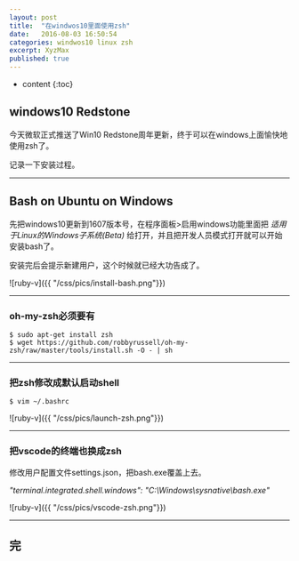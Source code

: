 ```yaml
---
layout: post
title:  "在windwos10里面使用zsh"
date:   2016-08-03 16:50:54
categories: windwos10 linux zsh
excerpt: XyzMax
published: true
---
```


* content
{:toc}

## windows10 Redstone


今天微软正式推送了Win10 Redstone周年更新，终于可以在windows上面愉快地使用zsh了。

记录一下安装过程。

----


## Bash on Ubuntu on Windows

先把windows10更新到1607版本号，在程序面板>启用windows功能里面把 *适用于Linux的Windows子系统(Beta)* 给打开，并且把开发人员模式打开就可以开始安装bash了。


安装完后会提示新建用户，这个时候就已经大功告成了。

![ruby-v]({{ "/css/pics/install-bash.png"}})

---

### oh-my-zsh必须要有

    $ sudo apt-get install zsh
    $ wget https://github.com/robbyrussell/oh-my-zsh/raw/master/tools/install.sh -O - | sh


---

### 把zsh修改成默认启动shell

    $ vim ~/.bashrc

![ruby-v]({{ "/css/pics/launch-zsh.png"}})


---

### 把vscode的终端也换成zsh

修改用户配置文件settings.json，把bash.exe覆盖上去。

*"terminal.integrated.shell.windows": "C:\\Windows\\sysnative\\bash.exe"*

![ruby-v]({{ "/css/pics/vscode-zsh.png"}})


----

## 完








